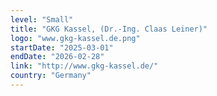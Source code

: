 ```yaml
---
level: "Small"
title: "GKG Kassel, (Dr.-Ing. Claas Leiner)"
logo: "www.gkg-kassel.de.png"
startDate: "2025-03-01"
endDate: "2026-02-28"
link: "http://www.gkg-kassel.de/"
country: "Germany"
---
```

